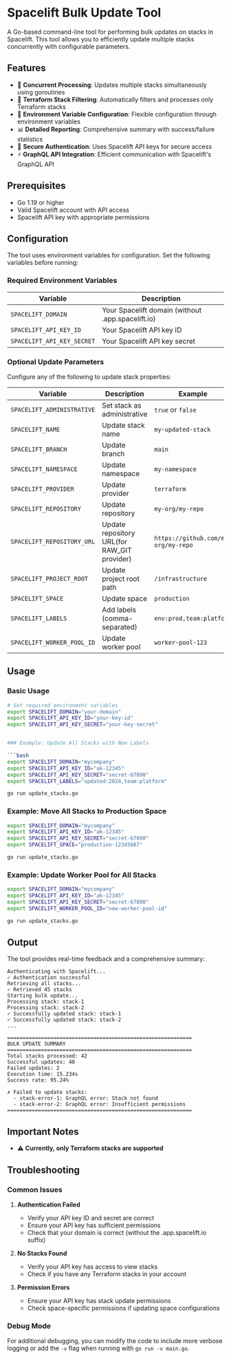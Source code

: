 # Spacelift Bulk Update Tool

A Go-based command-line tool for performing bulk updates on stacks in Spacelift. This tool allows you to efficiently update multiple stacks concurrently with configurable parameters.

## Features

- 🚀 **Concurrent Processing**: Updates multiple stacks simultaneously using goroutines
- 🎯 **Terraform Stack Filtering**: Automatically filters and processes only Terraform stacks
- 🔧 **Environment Variable Configuration**: Flexible configuration through environment variables
- 📊 **Detailed Reporting**: Comprehensive summary with success/failure statistics
- 🔐 **Secure Authentication**: Uses Spacelift API keys for secure access
- ⚡ **GraphQL API Integration**: Efficient communication with Spacelift's GraphQL API

## Prerequisites

- Go 1.19 or higher
- Valid Spacelift account with API access
- Spacelift API key with appropriate permissions

## Configuration

The tool uses environment variables for configuration. Set the following variables before running:

### Required Environment Variables

| Variable | Description |
|----------|-------------|
| `SPACELIFT_DOMAIN` | Your Spacelift domain (without .app.spacelift.io) |
| `SPACELIFT_API_KEY_ID` | Your Spacelift API key ID |
| `SPACELIFT_API_KEY_SECRET` | Your Spacelift API key secret |

### Optional Update Parameters

Configure any of the following to update stack properties:

| Variable | Description | Example |
|----------|-------------|---------|
| `SPACELIFT_ADMINISTRATIVE` | Set stack as administrative | `true` or `false` |
| `SPACELIFT_NAME` | Update stack name | `my-updated-stack` |
| `SPACELIFT_BRANCH` | Update branch | `main` |
| `SPACELIFT_NAMESPACE` | Update namespace | `my-namespace` |
| `SPACELIFT_PROVIDER` | Update provider | `terraform` |
| `SPACELIFT_REPOSITORY` | Update repository | `my-org/my-repo` |
| `SPACELIFT_REPOSITORY_URL` | Update repository URL(for RAW_GIT provider) | `https://github.com/my-org/my-repo` |
| `SPACELIFT_PROJECT_ROOT` | Update project root path | `/infrastructure` |
| `SPACELIFT_SPACE` | Update space | `production` |
| `SPACELIFT_LABELS` | Add labels (comma-separated) | `env:prod,team:platform` |
| `SPACELIFT_WORKER_POOL_ID` | Update worker pool | `worker-pool-123` |

## Usage

### Basic Usage

```bash
# Set required environment variables
export SPACELIFT_DOMAIN="your-domain"
export SPACELIFT_API_KEY_ID="your-key-id"
export SPACELIFT_API_KEY_SECRET="your-key-secret"


### Example: Update All Stacks with New Labels

```bash
export SPACELIFT_DOMAIN="mycompany"
export SPACELIFT_API_KEY_ID="ak-12345"
export SPACELIFT_API_KEY_SECRET="secret-67890"
export SPACELIFT_LABELS="updated:2024,team:platform"

go run update_stacks.go
```

### Example: Move All Stacks to Production Space

```bash
export SPACELIFT_DOMAIN="mycompany"
export SPACELIFT_API_KEY_ID="ak-12345"
export SPACELIFT_API_KEY_SECRET="secret-67890"
export SPACELIFT_SPACE="production-12345687"

go run update_stacks.go
```

### Example: Update Worker Pool for All Stacks

```bash
export SPACELIFT_DOMAIN="mycompany"
export SPACELIFT_API_KEY_ID="ak-12345"
export SPACELIFT_API_KEY_SECRET="secret-67890"
export SPACELIFT_WORKER_POOL_ID="new-worker-pool-id"

go run update_stacks.go
```

## Output

The tool provides real-time feedback and a comprehensive summary:

```
Authenticating with Spacelift...
✓ Authentication successful
Retrieving all stacks...
✓ Retrieved 45 stacks
Starting bulk update...
Processing stack: stack-1
Processing stack: stack-2
✓ Successfully updated stack: stack-1
✓ Successfully updated stack: stack-2
...

============================================================
BULK UPDATE SUMMARY
============================================================
Total stacks processed: 42
Successful updates: 40
Failed updates: 2
Execution time: 15.234s
Success rate: 95.24%

✗ Failed to update stacks:
  - stack-error-1: GraphQL error: Stack not found
  - stack-error-2: GraphQL error: Insufficient permissions
============================================================
```

## Important Notes

- ⚠️ **Currently, only Terraform stacks are supported**

## Troubleshooting

### Common Issues

1. **Authentication Failed**
   - Verify your API key ID and secret are correct
   - Ensure your API key has sufficient permissions
   - Check that your domain is correct (without the .app.spacelift.io suffix)

2. **No Stacks Found**
   - Verify your API key has access to view stacks
   - Check if you have any Terraform stacks in your account

3. **Permission Errors**
   - Ensure your API key has stack update permissions
   - Check space-specific permissions if updating space configurations

### Debug Mode

For additional debugging, you can modify the code to include more verbose logging or add the `-v` flag when running with `go run -v main.go`.
